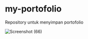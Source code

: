 # my-portofolio
Repository untuk menyimpan portofolio

![Screenshot (66)](https://user-images.githubusercontent.com/69887895/193385779-e7e76815-4988-4e5e-bf5a-c56030418e7f.png)
